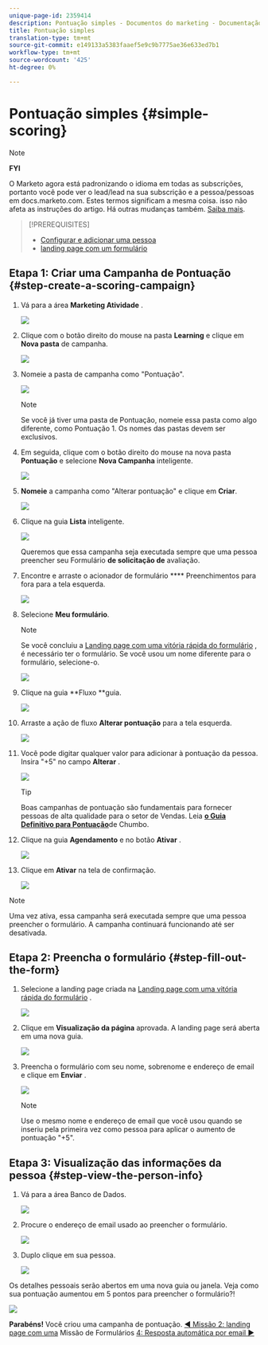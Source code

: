 ```yaml
---
unique-page-id: 2359414
description: Pontuação simples - Documentos do marketing - Documentação do produto
title: Pontuação simples
translation-type: tm+mt
source-git-commit: e149133a5383faaef5e9c9b7775ae36e633ed7b1
workflow-type: tm+mt
source-wordcount: '425'
ht-degree: 0%

---
```



# Pontuação simples {#simple-scoring}

>[!NOTE]
>
>**FYI**
>
>O Marketo agora está padronizando o idioma em todas as subscrições, portanto você pode ver o lead/lead na sua subscrição e a pessoa/pessoas em docs.marketo.com. Estes termos significam a mesma coisa. isso não afeta as instruções do artigo. Há outras mudanças também. [Saiba mais](http://docs.marketo.com/display/DOCS/Updates+to+Marketo+Terminology).

>[!PREREQUISITES]
>
>* [Configurar e adicionar uma pessoa](get-set-up-and-add-a-person.md)
>* [landing page com um formulário](landing-page-with-a-form.md)

>



## Etapa 1: Criar uma Campanha de Pontuação {#step-create-a-scoring-campaign}

1. Vá para a área **Marketing Atividade** .

   ![](assets/ma-1.png)

1. Clique com o botão direito do mouse na pasta **Learning** e clique em **Nova pasta** de campanha.

   ![](assets/two-2.png)

1. Nomeie a pasta de campanha como &quot;Pontuação&quot;.

   ![](assets/three-1.png)

   >[!NOTE]
   >
   >Se você já tiver uma pasta de Pontuação, nomeie essa pasta como algo diferente, como Pontuação 1. Os nomes das pastas devem ser exclusivos.

1. Em seguida, clique com o botão direito do mouse na nova pasta **Pontuação** e selecione **Nova Campanha** inteligente.

   ![](assets/four.png)

1. **Nomeie** a campanha como &quot;Alterar pontuação&quot; e clique em **Criar**.

   ![](assets/five-1.png)

1. Clique na guia **Lista** inteligente.

   ![](assets/six-1.png)

   Queremos que essa campanha seja executada sempre que uma pessoa preencher seu Formulário **de solicitação de** avaliação.

1. Encontre e arraste o acionador de formulário **** Preenchimentos para fora para a tela esquerda.

   ![](assets/image2014-9-24-11-3a43-3a35.png)

1. Selecione **Meu formulário**.

   >[!NOTE]
   >
   >Se você concluiu a [Landing page com uma vitória rápida do formulário](landing-page-with-a-form.md) , é necessário ter o formulário. Se você usou um nome diferente para o formulário, selecione-o.

   ![](assets/image2014-9-24-11-3a44-3a16.png)

1. Clique na guia **Fluxo **guia.

   ![](assets/image2014-9-24-11-3a44-3a33.png)

1. Arraste a ação de fluxo **Alterar pontuação** para a tela esquerda.

   ![](assets/image2014-9-24-11-3a44-3a45.png)

1. Você pode digitar qualquer valor para adicionar à pontuação da pessoa. Insira &quot;+5&quot; no campo **Alterar** .

   ![](assets/eleven-1.png)

   >[!TIP]
   >
   >Boas campanhas de pontuação são fundamentais para fornecer pessoas de alta qualidade para o setor de Vendas. Leia [**o Guia Definitivo para Pontuação**](http://www.marketo.com/definitive-guides/lead-scoring/)de Chumbo.

1. Clique na guia **Agendamento** e no botão **Ativar** .

   ![](assets/twelve-1.png)

1. Clique em **Ativar** na tela de confirmação.

   ![](assets/thirteen-1.png)

>[!NOTE]
>
>Uma vez ativa, essa campanha será executada sempre que uma pessoa preencher o formulário. A campanha continuará funcionando até ser desativada.

## Etapa 2: Preencha o formulário {#step-fill-out-the-form}

1. Selecione a landing page criada na [Landing page com uma vitória rápida do formulário](landing-page-with-a-form.md) .

   ![](assets/fourteen-1.png)

1. Clique em **Visualização da página** aprovada. A landing page será aberta em uma nova guia.

   ![](assets/image2014-9-24-11-3a47-3a51.png)

1. Preencha o formulário com seu nome, sobrenome e endereço de email e clique em **Enviar** .

   ![](assets/image2014-9-24-11-3a47-3a59.png)

   >[!NOTE]
   >
   >Use o mesmo nome e endereço de email que você usou quando se inseriu pela primeira vez como pessoa para aplicar o aumento de pontuação &quot;+5&quot;.

## Etapa 3: Visualização das informações da pessoa {#step-view-the-person-info}

1. Vá para a área Banco de Dados.

   ![](assets/db-2.png)

1. Procure o endereço de email usado ao preencher o formulário.

   ![](assets/eighteen.png)

1. Duplo clique em sua pessoa.

   ![](assets/nineteen.png)

Os detalhes pessoais serão abertos em uma nova guia ou janela. Veja como sua pontuação aumentou em 5 pontos para preencher o formulário?!

![](assets/twenty.png)

**Parabéns!** Você criou uma campanha de pontuação.
[◄ Missão 2: landing page com uma](landing-page-with-a-form.md) Missão de Formulários [4: Resposta automática por email ►](email-auto-response.md)